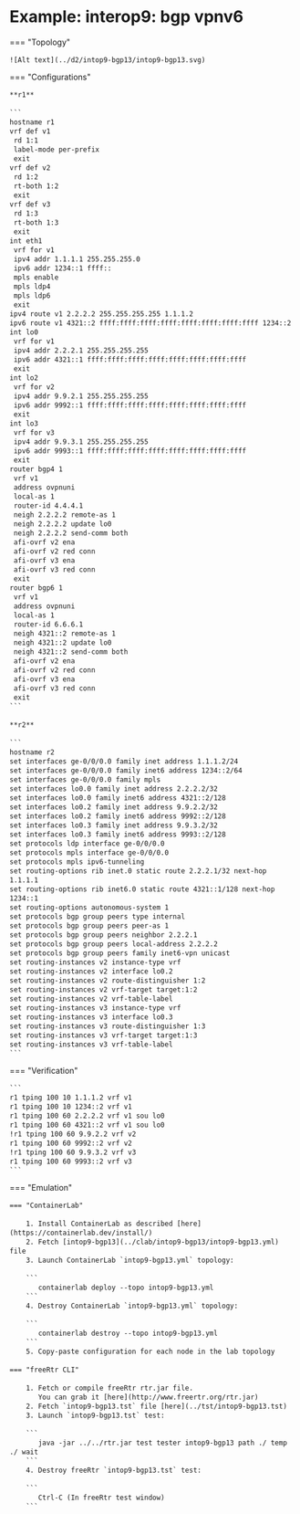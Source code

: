 # Example: interop9: bgp vpnv6

=== "Topology"

    ![Alt text](../d2/intop9-bgp13/intop9-bgp13.svg)

=== "Configurations"

    **r1**

    ```
    hostname r1
    vrf def v1
     rd 1:1
     label-mode per-prefix
     exit
    vrf def v2
     rd 1:2
     rt-both 1:2
     exit
    vrf def v3
     rd 1:3
     rt-both 1:3
     exit
    int eth1
     vrf for v1
     ipv4 addr 1.1.1.1 255.255.255.0
     ipv6 addr 1234::1 ffff::
     mpls enable
     mpls ldp4
     mpls ldp6
     exit
    ipv4 route v1 2.2.2.2 255.255.255.255 1.1.1.2
    ipv6 route v1 4321::2 ffff:ffff:ffff:ffff:ffff:ffff:ffff:ffff 1234::2
    int lo0
     vrf for v1
     ipv4 addr 2.2.2.1 255.255.255.255
     ipv6 addr 4321::1 ffff:ffff:ffff:ffff:ffff:ffff:ffff:ffff
     exit
    int lo2
     vrf for v2
     ipv4 addr 9.9.2.1 255.255.255.255
     ipv6 addr 9992::1 ffff:ffff:ffff:ffff:ffff:ffff:ffff:ffff
     exit
    int lo3
     vrf for v3
     ipv4 addr 9.9.3.1 255.255.255.255
     ipv6 addr 9993::1 ffff:ffff:ffff:ffff:ffff:ffff:ffff:ffff
     exit
    router bgp4 1
     vrf v1
     address ovpnuni
     local-as 1
     router-id 4.4.4.1
     neigh 2.2.2.2 remote-as 1
     neigh 2.2.2.2 update lo0
     neigh 2.2.2.2 send-comm both
     afi-ovrf v2 ena
     afi-ovrf v2 red conn
     afi-ovrf v3 ena
     afi-ovrf v3 red conn
     exit
    router bgp6 1
     vrf v1
     address ovpnuni
     local-as 1
     router-id 6.6.6.1
     neigh 4321::2 remote-as 1
     neigh 4321::2 update lo0
     neigh 4321::2 send-comm both
     afi-ovrf v2 ena
     afi-ovrf v2 red conn
     afi-ovrf v3 ena
     afi-ovrf v3 red conn
     exit
    ```

    **r2**

    ```
    hostname r2
    set interfaces ge-0/0/0.0 family inet address 1.1.1.2/24
    set interfaces ge-0/0/0.0 family inet6 address 1234::2/64
    set interfaces ge-0/0/0.0 family mpls
    set interfaces lo0.0 family inet address 2.2.2.2/32
    set interfaces lo0.0 family inet6 address 4321::2/128
    set interfaces lo0.2 family inet address 9.9.2.2/32
    set interfaces lo0.2 family inet6 address 9992::2/128
    set interfaces lo0.3 family inet address 9.9.3.2/32
    set interfaces lo0.3 family inet6 address 9993::2/128
    set protocols ldp interface ge-0/0/0.0
    set protocols mpls interface ge-0/0/0.0
    set protocols mpls ipv6-tunneling
    set routing-options rib inet.0 static route 2.2.2.1/32 next-hop 1.1.1.1
    set routing-options rib inet6.0 static route 4321::1/128 next-hop 1234::1
    set routing-options autonomous-system 1
    set protocols bgp group peers type internal
    set protocols bgp group peers peer-as 1
    set protocols bgp group peers neighbor 2.2.2.1
    set protocols bgp group peers local-address 2.2.2.2
    set protocols bgp group peers family inet6-vpn unicast
    set routing-instances v2 instance-type vrf
    set routing-instances v2 interface lo0.2
    set routing-instances v2 route-distinguisher 1:2
    set routing-instances v2 vrf-target target:1:2
    set routing-instances v2 vrf-table-label
    set routing-instances v3 instance-type vrf
    set routing-instances v3 interface lo0.3
    set routing-instances v3 route-distinguisher 1:3
    set routing-instances v3 vrf-target target:1:3
    set routing-instances v3 vrf-table-label
    ```

=== "Verification"

    ```
    r1 tping 100 10 1.1.1.2 vrf v1
    r1 tping 100 10 1234::2 vrf v1
    r1 tping 100 60 2.2.2.2 vrf v1 sou lo0
    r1 tping 100 60 4321::2 vrf v1 sou lo0
    !r1 tping 100 60 9.9.2.2 vrf v2
    r1 tping 100 60 9992::2 vrf v2
    !r1 tping 100 60 9.9.3.2 vrf v3
    r1 tping 100 60 9993::2 vrf v3
    ```

=== "Emulation"

    === "ContainerLab"

        1. Install ContainerLab as described [here](https://containerlab.dev/install/)  
        2. Fetch [intop9-bgp13](../clab/intop9-bgp13/intop9-bgp13.yml) file  
        3. Launch ContainerLab `intop9-bgp13.yml` topology:  

        ```
           containerlab deploy --topo intop9-bgp13.yml  
        ```
        4. Destroy ContainerLab `intop9-bgp13.yml` topology:  

        ```
           containerlab destroy --topo intop9-bgp13.yml  
        ```
        5. Copy-paste configuration for each node in the lab topology

    === "freeRtr CLI"

        1. Fetch or compile freeRtr rtr.jar file.  
           You can grab it [here](http://www.freertr.org/rtr.jar)  
        2. Fetch `intop9-bgp13.tst` file [here](../tst/intop9-bgp13.tst)  
        3. Launch `intop9-bgp13.tst` test:  

        ```
           java -jar ../../rtr.jar test tester intop9-bgp13 path ./ temp ./ wait
        ```
        4. Destroy freeRtr `intop9-bgp13.tst` test:  

        ```
           Ctrl-C (In freeRtr test window)
        ```

